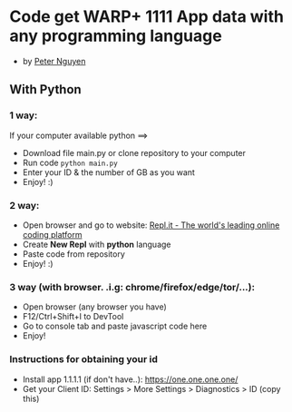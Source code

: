 # Code get WARP+ 1111 App data with any programming language
- by [Peter Nguyen](https://www.google.com/search?q=caocuong2404)
## With Python

### 1 way:
If your computer available python ==>
- Download file main.py or clone repository to your computer
- Run code ```python main.py```
- Enter your ID & the number of GB as you want
- Enjoy! :)

### 2 way:
- Open browser and go to website: [Repl.it - The world's leading online coding platform](https://repl.it/)
- Create **New Repl** with **python** language 
- Paste code from repository
- Enjoy! :)

### 3 way (with browser. .i.g: chrome/firefox/edge/tor/...):
- Open browser (any browser you have)
- F12/Ctrl+Shift+I to DevTool
- Go to console tab and paste javascript code here
- Enjoy!

### Instructions for obtaining your id

- Install app 1.1.1.1 (if don't have..): https://one.one.one.one/
- Get your Client ID: Settings > More Settings > Diagnostics > ID (copy this)
